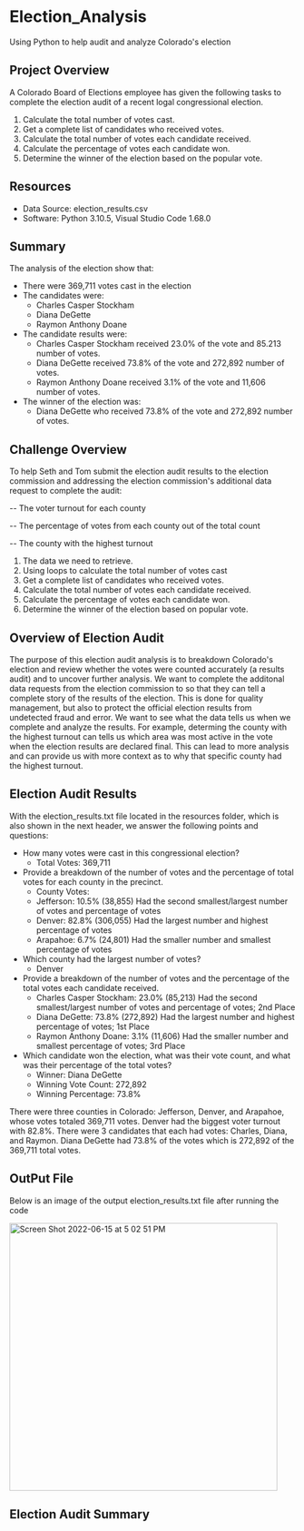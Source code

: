 # Election_Analysis
Using Python to help audit and analyze Colorado's election 

## Project Overview
A Colorado Board of Elections employee has given the following tasks to complete the election audit of a recent logal congressional election.

1. Calculate the total number of votes cast. 
2. Get a complete list of candidates who received votes.
3. Calculate the total number of votes each candidate received.
4. Calculate the percentage of votes each candidate won.
5. Determine the winner of the election based on the popular vote.

## Resources
- Data Source: election_results.csv
- Software: Python 3.10.5, Visual Studio Code 1.68.0

## Summary 
The analysis of the election show that:
- There were 369,711 votes cast in the election
- The candidates were:
  - Charles Casper Stockham 
  - Diana DeGette 
  - Raymon Anthony Doane 
- The candidate results were: 
  - Charles Casper Stockham received 23.0% of the vote and 85.213 number of votes. 
  - Diana DeGette received 73.8% of the vote and 272,892 number of votes. 
  - Raymon Anthony Doane received 3.1% of the vote and 11,606 number of votes. 
- The winner of the election was: 
  - Diana DeGette who received 73.8% of the vote and 272,892 number of votes.


## Challenge Overview
To help Seth and Tom submit the election audit results to the election commission and addressing the election commission's additional data request to complete the audit:

-- The voter turnout for each county

-- The percentage of votes from each county out of the total count

-- The county with the highest turnout

1. The data we need to retrieve.
2. Using loops to calculate the total number of votes cast
3. Get a complete list of candidates who received votes.
4. Calculate the total number of votes each candidate received.
5. Calculate the percentage of votes each candidate won.
6. Determine the winner of the election based on popular vote.


## Overview of Election Audit
The purpose of this election audit analysis is to breakdown Colorado's election and review whether the votes were counted accurately (a results audit) and to uncover further analysis. We want to complete the additonal data requests from the election commission to so that they can tell a complete story of the results of the election. This is done for quality management, but also to protect the official election results from undetected fraud and error. We want to see what the data tells us when we complete and analyze the results. For example, determing the county with the highest turnout can tells us which area was most active in the vote when the election results are declared final. This can lead to more analysis and can provide us with more context as to why that specific county had the highest turnout. 


## Election Audit Results 
With the election_results.txt file located in the resources folder, which is also shown in the next header, we answer the following points and questions:

- How many votes were cast in this congressional election?
  - Total Votes: 369,711
- Provide a breakdown of the number of votes and the percentage of total votes for each county in the precinct.
   - County Votes:
    - Jefferson: 10.5% (38,855)
    Had the second smallest/largest number of votes and percentage of votes
    - Denver: 82.8% (306,055) 
    Had the largest number and highest percentage of votes
    - Arapahoe: 6.7% (24,801)
    Had the smaller number and smallest percentage of votes
 - Which county had the largest number of votes?
    - Denver
- Provide a breakdown of the number of votes and the percentage of the total votes each candidate received.
  - Charles Casper Stockham: 23.0% (85,213)
  Had the second smallest/largest number of votes and percentage of votes; 2nd Place
  - Diana DeGette: 73.8% (272,892)
  Had the largest number and highest percentage of votes; 1st Place
  - Raymon Anthony Doane: 3.1% (11,606)
  Had the smaller number and smallest percentage of votes; 3rd Place
- Which candidate won the election, what was their vote count, and what was their percentage of the total votes?
  - Winner: Diana DeGette
  - Winning Vote Count: 272,892
  - Winning Percentage: 73.8%

There were three counties in Colorado: Jefferson, Denver, and Arapahoe,  whose votes totaled 369,711 votes. Denver had the biggest voter turnout with 82.8%. There were 3 candidates that each had votes: Charles, Diana, and Raymon. Diana DeGette had 73.8% of the votes which is 272,892 of the 369,711 total votes.


## OutPut File
Below is an image of the output election_results.txt file after running the code


<img width="472" alt="Screen Shot 2022-06-15 at 5 02 51 PM" src="https://user-images.githubusercontent.com/102444078/173961824-a41e26a2-b0c9-47a2-b369-85791627e20a.png">


## Election Audit Summary 
